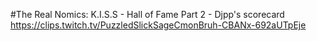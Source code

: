#The Real Nomics: K.I.S.S - Hall of Fame Part 2 - Djpp's scorecard
https://clips.twitch.tv/PuzzledSlickSageCmonBruh-CBANx-692aUTpEje
